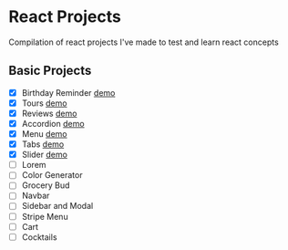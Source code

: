# React Projects

Compilation of react projects I've made to test and learn react concepts

## Basic Projects

- [x] Birthday Reminder [demo](https://react-ts-birthday-reminder.stackblitz.io)
- [x] Tours [demo](https://ecaste-react-tours.vercel.app/)
- [x] Reviews [demo](https://ecaste-review-cards.vercel.app/)
- [x] Accordion [demo](https://react-ts-faq-accordion.stackblitz.io)
- [x] Menu [demo](https://react-ts-menu.vercel.app/)
- [x] Tabs [demo](https://react-ts-tabs.vercel.app/)
- [x] Slider [demo](https://react-ts-slider.vercel.app/)
- [ ] Lorem
- [ ] Color Generator
- [ ] Grocery Bud
- [ ] Navbar
- [ ] Sidebar and Modal
- [ ] Stripe Menu
- [ ] Cart
- [ ] Cocktails
